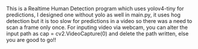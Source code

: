 This is a Realtime Human Detection program which uses yolov4-tiny for predictions, 
I designed one without yolo as well in main.py, it uses hog detection but it is too slow for predictions in a video so there was a need to scan a frame only once.
For inputing video via webcam, you can alter the input path as 
cap = cv2.VideoCapture(0)
and delete the path written, else you are good to go!!
